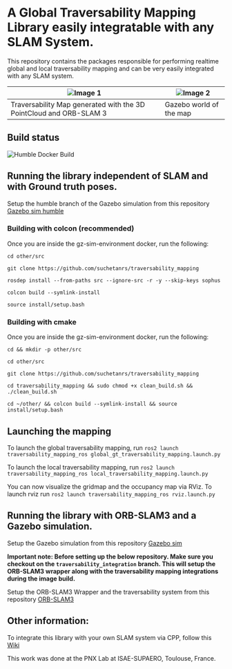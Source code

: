 # A Global Traversability Mapping Library easily integratable with any SLAM System.

This repository contains the packages responsible for performing realtime global and local traversability mapping and can be very easily integrated with any SLAM system.

| ![Image 1](images/traversability_map.gif) | ![Image 2](images/gazebo.gif) |
|-------------------------|-------------------------|
| Traversability Map generated with the 3D PointCloud and ORB-SLAM 3 | Gazebo world of the map|

## Build status
![Humble Docker Build](https://github.com/suchetanrs/traversability_mapping/actions/workflows/build-humble-image.yml/badge.svg)

## Running the library independent of SLAM and with Ground truth poses.

Setup the humble branch of the Gazebo simulation from this repository [Gazebo sim humble](https://github.com/suchetanrs/gz-sim-environment/tree/humble)

### Building with colcon (recommended)

Once you are inside the gz-sim-environment docker, run the following:

```cd other/src```

```git clone https://github.com/suchetanrs/traversability_mapping```

```rosdep install --from-paths src --ignore-src -r -y --skip-keys sophus```

```colcon build --symlink-install```

```source install/setup.bash```


### Building with cmake

Once you are inside the gz-sim-environment docker, run the following:

```cd && mkdir -p other/src```

```cd other/src```

```git clone https://github.com/suchetanrs/traversability_mapping```

```cd traversability_mapping && sudo chmod +x clean_build.sh && ./clean_build.sh```

```cd ~/other/ && colcon build --symlink-install && source install/setup.bash```

## Launching the mapping

To launch the global traversability mapping, run ```ros2 launch traversability_mapping_ros global_gt_traversability_mapping.launch.py```

To launch the local traversability mapping, run
```ros2 launch traversability_mapping_ros local_traversability_mapping.launch.py```

You can now visualize the gridmap and the occupancy map via RViz. To launch rviz run 
```ros2 launch traversability_mapping_ros rviz.launch.py```

## Running the library with ORB-SLAM3 and a Gazebo simulation.

Setup the Gazebo simulation from this repository [Gazebo sim](https://github.com/suchetanrs/gz-sim-environment)

**Important note: Before setting up the below repository. Make sure you checkout on the ```traversability_integration``` branch. This will setup the ORB-SLAM3 wrapper along with the traversability mapping integrations during the image build.**

Setup the ORB-SLAM3 Wrapper and the traversability system from this repository [ORB-SLAM3](https://github.com/suchetanrs/ORB-SLAM3-ROS2-Docker/tree/traversability_integration)

## Other information:

To integrate this library with your own SLAM system via CPP, follow this [Wiki](https://github.com/suchetanrs/traversability_mapping/wiki/Integrating-with-your-own-SLAM-System.)

This work was done at the PNX Lab at ISAE-SUPAERO, Toulouse, France.
